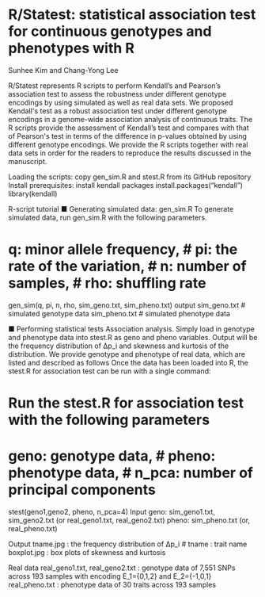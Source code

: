 #  R/Statest: statistical association test for continuous genotypes and phenotypes with R
 
Sunhee Kim and Chang-Yong Lee

R/Statest represents R scripts to perform Kendall’s and Pearson’s association test to assess the robustness under different genotype encodings by using simulated as well as real data sets. 
We proposed Kendall's test as a robust association test under different genotype encodings in a genome-wide association analysis of continuous traits. The R scripts provide the assessment of Kendall’s test and compares with that of Pearson's test in terms of the difference in p-values obtained by using different genotype encodings. We provide the R scripts together with real data sets in order for the readers to reproduce the results discussed in the manuscript.

Loading the scripts: copy gen_sim.R and stest.R from its GitHub repository
Install prerequisites: install kendall packages
install.packages(“kendall”)
library(kendall)

R-script tutorial
■ Generating simulated data: gen_sim.R
To generate simulated data, run gen_sim.R with the following parameters.
# q: minor allele frequency,   # pi: the rate of the variation,  # n: number of samples,	# rho: shuffling rate
gen_sim(q, pi, n, rho, sim_geno.txt, sim_pheno.txt)
output 
sim_geno.txt  # simulated genotype data
sim_pheno.txt  # simulated phenotype data

■ Performing statistical tests 
Association analysis. Simply load in genotype and phenotype data into stest.R as geno and pheno variables. Output will be the frequency distribution of ∆p_i and skewness and kurtosis of the distribution. We provide genotype and phenotype of real data, which are listed and described as follows
Once the data has been loaded into R, the stest.R for association test can be run with a single command:
# Run the stest.R for association test with the following parameters
# geno: genotype data,	# pheno: phenotype data,	# n_pca: number of principal components
stest(geno1,geno2, pheno, n_pca=4)
Input 
geno: sim_geno1.txt, sim_geno2.txt (or real_geno1.txt, real_geno2.txt)
pheno: sim_pheno.txt (or, real_pheno.txt) 

Output
tname.jpg : the frequency distribution of ∆p_i   # tname : trait name 
boxplot.jpg : box plots of skewness and kurtosis

Real data
real_geno1.txt, real_geno2.txt : genotype data of 7,551 SNPs across 193 samples with encoding E_1={0,1,2} and E_2={-1,0,1} 
real_pheno.txt : phenotype data of 30 traits across 193 samples


